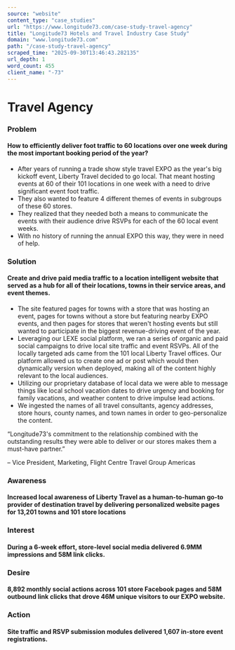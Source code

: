 ```yaml
---
source: "website"
content_type: "case_studies"
url: "https://www.longitude73.com/case-study-travel-agency"
title: "Longitude73 Hotels and Travel Industry Case Study"
domain: "www.longitude73.com"
path: "/case-study-travel-agency"
scraped_time: "2025-09-30T13:46:43.282135"
url_depth: 1
word_count: 455
client_name: "-73"
---
```


# **Travel Agency**

### Problem

#### How to efficiently deliver foot traffic to 60 locations over one week during the most important booking period of the year?

*   After years of running a trade show style travel EXPO as the year's big kickoff event, Liberty Travel decided to go local. That meant hosting events at 60 of their 101 locations in one week with a need to drive significant event foot traffic.  
*   They also wanted to feature 4 different themes of events in subgroups of these 60 stores.
*   They realized that they needed both a means to communicate the events with their audience drive RSVPs for each of the 60 local event weeks.  
*   With no history of running the annual EXPO this way, they were in need of help.

### Solution

#### Create and drive paid media traffic to a location intelligent website that served as a hub for all of their locations, towns in their service areas, and event themes.

*   The site featured pages for towns with a store that was hosting an event, pages for towns without a store but featuring nearby EXPO events, and then pages for stores that weren't hosting events but still wanted to participate in the biggest revenue-driving event of the year.
*   Leveraging our LEXE social platform, we ran a series of organic and paid social campaigns to drive local site traffic and event RSVPs. All of the locally targeted ads came from the 101 local Liberty Travel offices. Our platform allowed us to create one ad or post which would then dynamically version when deployed, making all of the content highly relevant to the local audiences.
*   Utilizing our proprietary database of local data we were able to message things like local school vacation dates to drive urgency and booking for family vacations, and weather content to drive impulse lead actions.
*   We ingested the names of all travel consultants, agency addresses, store hours, county names, and town names in order to geo-personalize the content.

“Longitude73's commitment to the relationship combined with the outstanding results they were able to deliver or our stores makes them a must-have partner.”

– Vice President, Marketing, Flight Centre Travel Group Americas

### Awareness

#### Increased local awareness of Liberty Travel as a human-to-human go-to provider of destination travel by delivering personalized website pages for 13,201 towns and 101 store locations

### Interest

#### During a 6-week effort, store-level social media delivered 6.9MM impressions and 58M link clicks.

### Desire

#### 8,892 monthly social actions across 101 store Facebook pages and 58M outbound link clicks that drove 46M unique visitors to our EXPO website.  

### Action

#### Site traffic and RSVP submission modules delivered 1,607 in-store event registrations.
